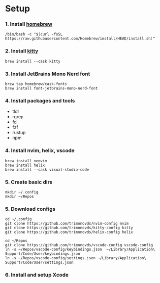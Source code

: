 # Setup

### 1. Install [homebrew](https://brew.sh/) 
```console
/bin/bash -c "$(curl -fsSL https://raw.githubusercontent.com/Homebrew/install/HEAD/install.sh)"
```

### 2. Install [kitty](https://sw.kovidgoyal.net/kitty/)
```console
brew install --cask kitty
```

### 3. Install JetBrains Mono Nerd font
```console
brew tap homebrew/cask-fonts
brew install font-jetbrains-mono-nerd-font
```

### 4. Install packages and tools
- tldr
- rgrep
- fd
- fzf
- rustup
- npm

### 4. Install nvim, helix, vscode
```console
brew install neovim 
brew install helix
brew install --cask visual-studio-code
```

### 5. Create basic dirs
```console
mkdir ~/.config
mkdir ~/Repos
```

### 5. Download configs
```console
cd ~/.config
git clone https://github.com/trimonovds/nvim-config nvim
git clone https://github.com/trimonovds/kitty-config kitty
git clone https://github.com/trimonovds/helix-config helix

cd ~/Repos
git clone https://github.com/trimonovds/vscode-config vscode-config
ln -s ~/Repos/vscode-config/keybindings.json  ~/Library/Application\ Support/Code/User/keybindings.json
ln -s ~/Repos/vscode-config/settings.json ~/Library/Application\ Support/Code/User/settings.json
```

### 6. Install and setup Xcode

